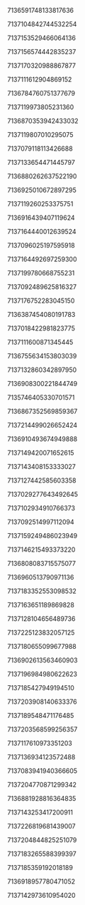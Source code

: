 7136591748133817636

7137104842744532254

7137153529466064136

7137156574442835237

7137170320988867877

7137111612904869152

7136784760751377679

7137119973805231360

7136870353942433032

7137119807010295075

7137079118113426688

7137133654471445797

7136880262637522190

7136925010672897295

7137119260253375751

7136916439407119624

7137164440012639524

7137096025197595918

7137164492697259300

7137199780668755231

7137092489625816327

7137176752283045150

7136387454080191783

7137018422981823775

7137111600871345445

7136755634153803039

7137132860342897950

7136908300221844749

7135746405330701571

7136867352569859367

7137214499026652424

7136910493674949888

7137149420071652615

7137143408153333027

7137127442585603358

7137029277643492645

7137102934910766373

7137092514997112094

7137159249486023949

7137146215493373220

7136808083715575077

7136960513790971136

7137183352553098532

7137163651189869828

7137128104656489736

7137225123832057125

7137180655099677988

7136902613563460903

7137196984980622623

7137185427949194510

7137203908140633376

7137189548471176485

7137203568599256357

7137117610973351203

7137136934123572488

7137083941940366605

7137204770871299342

7136881928816364835

7137143253417200911

7137226819681439007

7137204844825251079

7137183265588399397

7137185359192018189

7136918957780471052

7137142973610954020

